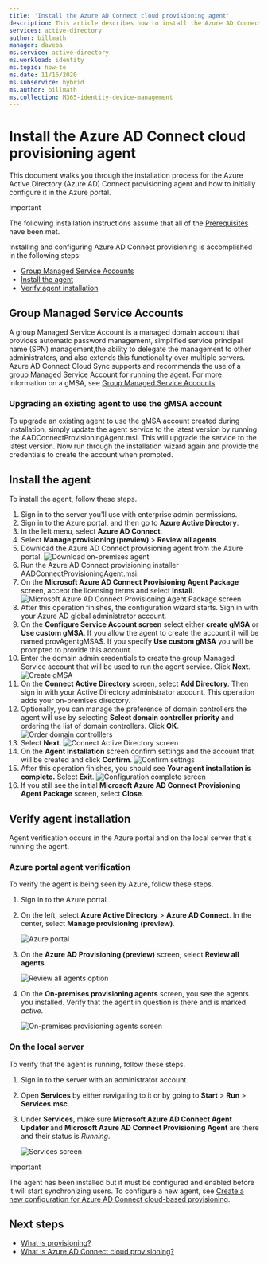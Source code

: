 ```yaml
---
title: 'Install the Azure AD Connect cloud provisioning agent'
description: This article describes how to install the Azure AD Connect cloud provisioning agent.
services: active-directory
author: billmath
manager: daveba
ms.service: active-directory
ms.workload: identity
ms.topic: how-to
ms.date: 11/16/2020
ms.subservice: hybrid
ms.author: billmath
ms.collection: M365-identity-device-management
---
```


# Install the Azure AD Connect cloud provisioning agent
This document walks you through the installation process for the Azure Active Directory (Azure AD) Connect provisioning agent and how to initially configure it in the Azure portal.

>[!IMPORTANT]
>The following installation instructions assume that all of the [Prerequisites](how-to-prerequisites.md) have been met.

Installing and configuring Azure AD Connect provisioning is accomplished in the following steps:

- [Group Managed Service Accounts](#group-managed-service-accounts)	
- [Install the agent](#install-the-agent)
- [Verify agent installation](#verify-agent-installation)


## Group Managed Service Accounts
A group Managed Service Account is a managed domain account that provides automatic password management, simplified service principal name (SPN) management,the ability to delegate the management to other administrators, and also extends this functionality over multiple servers.  Azure AD Connect Cloud Sync supports and recommends the use of a group Managed Service Account for running the agent.  For more information on a gMSA, see [Group Managed Service Accounts](/windows-server/security/group-managed-service-accounts/group-managed-service-accounts-overview) 


### Upgrading an existing agent to use the gMSA account
To upgrade an existing agent to use the gMSA account created during installation, simply update the agent service to the latest version by running the AADConnectProvisioningAgent.msi.  This will upgrade the service to the latest version.  Now run through the installation wizard again and provide the credentials to create the account when prompted.



## Install the agent
To install the agent, follow these steps.

 1. Sign in to the server you'll use with enterprise admin permissions.
 2. Sign in to the Azure portal, and then go to **Azure Active Directory**.
 3. In the left menu, select **Azure AD Connect**.
 4. Select **Manage provisioning (preview)** > **Review all agents**.
 5. Download the Azure AD Connect provisioning agent from the Azure portal.
   ![Download on-premises agent](media/how-to-install/install-9.png)</br>
 6. Run the Azure AD Connect provisioning installer AADConnectProvisioningAgent.msi.
 7. On the **Microsoft Azure AD Connect Provisioning Agent Package** screen, accept the licensing terms and select **Install**.
   ![Microsoft Azure AD Connect Provisioning Agent Package screen](media/how-to-install/install-1.png)</br>
 8. After this operation finishes, the configuration wizard starts. Sign in with your Azure AD global administrator account.
 9. On the **Configure Service Account screen** select either **create gMSA** or **Use custom gMSA**.  If you allow the agent to create the account it will be named provAgentgMSA$. If you specify **Use custom gMSA** you will be prompted to provide this account.
 10. Enter the domain admin credentials to create the group Managed Service account that will be used to run the agent service. Click **Next**.  
   ![Create gMSA](media/how-to-install/install-12.png)</br>
 11. On the **Connect Active Directory** screen, select **Add Directory**. Then sign in with your Active Directory administrator account. This operation adds your on-premises directory. 
 12. Optionally, you can manage the preference of domain controllers the agent will use by selecting **Select domain controller priority** and ordering the list of domain controllers.   Click **OK**.
  ![Order domain controlllers](media/how-to-install/install-2a.png)</br>
 13. Select **Next**.
  ![Connect Active Directory screen](media/how-to-install/install-3a.png)</br>
 14.  On the **Agent Installation** screen confirm settings and the account that will be created and click **Confirm**.
  ![Confirm settngs](media/how-to-install/install-11.png)</br>
 15. After this operation finishes, you should see **Your agent installation is complete.** Select **Exit**.
  ![Configuration complete screen](media/how-to-install/install-4a.png)</br>
1. If you still see the initial **Microsoft Azure AD Connect Provisioning Agent Package** screen, select **Close**.

## Verify agent installation
Agent verification occurs in the Azure portal and on the local server that's running the agent.

### Azure portal agent verification
To verify the agent is being seen by Azure, follow these steps.

1. Sign in to the Azure portal.
1. On the left, select **Azure Active Directory** > **Azure AD Connect**. In the center, select **Manage provisioning (preview)**.

   ![Azure portal](media/how-to-install/install-6.png)</br>

1.  On the **Azure AD Provisioning (preview)** screen, select **Review all agents**.

    ![Review all agents option](media/how-to-install/install-7.png)</br>
 
1. On the **On-premises provisioning agents** screen, you see the agents you installed. Verify that the agent in question is there and is marked *active*.

   ![On-premises provisioning agents screen](media/how-to-install/verify-1.png)</br>



### On the local server
To verify that the agent is running, follow these steps.

1.  Sign in to the server with an administrator account.
1.  Open **Services** by either navigating to it or by going to **Start** > **Run** > **Services.msc**.
1.  Under **Services**, make sure **Microsoft Azure AD Connect Agent Updater** and **Microsoft Azure AD Connect Provisioning Agent** are there and their status is *Running*.

    ![Services screen](media/how-to-install/troubleshoot-1.png)

>[!IMPORTANT]
>The agent has been installed but it must be configured and enabled before it will start synchronizing users. To configure a new agent, see [Create a new configuration for Azure AD Connect cloud-based provisioning](how-to-configure.md).




## Next steps 

- [What is provisioning?](what-is-provisioning.md)
- [What is Azure AD Connect cloud provisioning?](what-is-cloud-provisioning.md)

